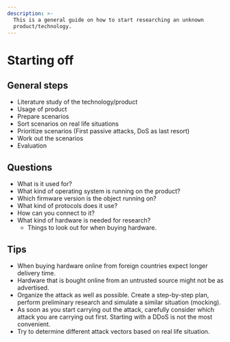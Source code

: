 ```yaml
---
description: >-
  This is a general guide on how to start researching an unknown
  product/technology.
---
```


# Starting off

## **General steps**

* Literature study of the technology/product
* Usage of product
* Prepare scenarios
* Sort scenarios on real life situations
* Prioritize scenarios \(First passive attacks, DoS as last resort\)
* Work out the scenarios
* Evaluation

## **Questions**

* What is it used for?
* What kind of operating system is running on the product?
* Which firmware version is the object running on?
* What kind of protocols does it use?
* How can you connect to it?
* What kind of hardware is needed for research?
  * Things to look out for when buying hardware.

## **Tips**

* When buying hardware online from foreign countries expect longer delivery time.
* Hardware that is bought online from an untrusted source might not be as advertised.
* Organize the attack as well as possible. Create a step-by-step plan, perform preliminary research and simulate a similar situation \(mocking\).
* As soon as you start carrying out the attack, carefully consider which attack you are carrying out first. Starting with a DDoS is not the most convenient.
* Try to determine different attack vectors based on real life situation.



